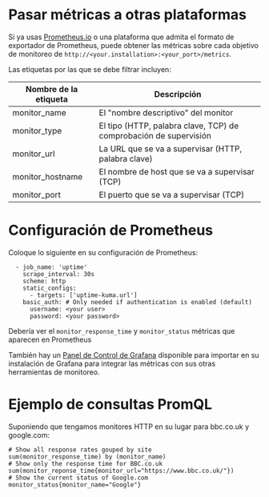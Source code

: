 # Pasar métricas a otras plataformas

Si ya usas [Prometheus.io](https://prometheus.io) o una plataforma que admita el formato de exportador de Prometheus, puede obtener las métricas sobre cada objetivo de monitoreo de `http://<your.installation>:<your_port>/metrics`.

Las etiquetas por las que se debe filtrar incluyen:

| Nombre de la etiqueta | Descripción |
|------------|-------------|
|monitor_name| El "nombre descriptivo" del monitor |
|monitor_type| El tipo (HTTP, palabra clave, TCP) de comprobación de supervisión |
|monitor_url | La URL que se va a supervisar (HTTP, palabra clave)
|monitor_hostname | El nombre de host que se va a supervisar (TCP) |
|monitor_port | El puerto que se va a supervisar (TCP) |

# Configuración de Prometheus

Coloque lo siguiente en su configuración de Prometheus:

      - job_name: 'uptime'
        scrape_interval: 30s
        scheme: http
        static_configs:
          - targets: ['uptime-kuma.url']
        basic_auth: # Only needed if authentication is enabled (default) 
          username: <your user>
          password: <your password>

Debería ver el `monitor_response_time` y `monitor_status` métricas que aparecen en Prometheus

También hay un [Panel de Control de Grafana](https://grafana.com/grafana/dashboards/14847) disponible para importar en su instalación de Grafana para integrar las métricas con sus otras herramientas de monitoreo.

# Ejemplo de consultas PromQL

Suponiendo que tengamos monitores HTTP en su lugar para bbc.co.uk y google.com:

    # Show all response rates gouped by site
    sum(monitor_response_time) by (monitor_name)
    # Show only the response time for BBC.co.uk
    sum(monitor_reponse_time{monitor_url="https://www.bbc.co.uk/"})
    # Show the current status of Google.com
    monitor_status{monitor_name="Google"}
